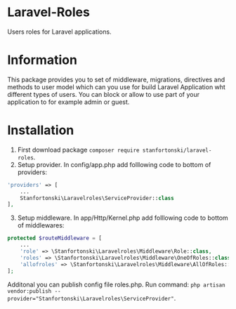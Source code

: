 # Laravel-Roles
Users roles for Laravel applications.

# Information
This package provides you to set of middleware, migrations, directives and methods to user model which can you use for build Laravel Application wht different types of users. You can block or allow to use part of your application to for example admin or guest.

# Installation
1. First download package `composer require stanfortonski/laravel-roles`.
2. Setup provider. In config/app.php add folllowing code to bottom of providers:
```php
'providers' => [
    ...
    Stanfortonski\Laravelroles\ServiceProvider::class
],
```
3. Setup middleware. In app/Http/Kernel.php add folllowing code to bottom of middlewares:
```php
protected $routeMiddleware = [
    ...
    'role' => \Stanfortonski\Laravelroles\Middleware\Role::class,
    'roles' => \Stanfortonski\Laravelroles\Middleware\OneOfRoles::class,
    'allofroles' => \Stanfortonski\Laravelroles\Middleware\AllOfRoles::class
];
```
Additonal you can publish config file roles.php. Run command: `php artisan vendor:publish --provider="Stanfortonski\Laravelroles\ServiceProvider"`.
